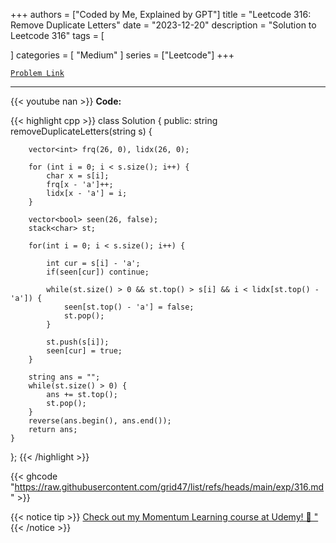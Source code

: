 
+++
authors = ["Coded by Me, Explained by GPT"]
title = "Leetcode 316: Remove Duplicate Letters"
date = "2023-12-20"
description = "Solution to Leetcode 316"
tags = [
    
]
categories = [
    "Medium"
]
series = ["Leetcode"]
+++



[`Problem Link`](https://leetcode.com/problems/remove-duplicate-letters/description/)

---
{{< youtube nan >}}
**Code:**

{{< highlight cpp >}}
class Solution {
public:
    string removeDuplicateLetters(string s) {

        vector<int> frq(26, 0), lidx(26, 0);

        for (int i = 0; i < s.size(); i++) {
            char x = s[i];
            frq[x - 'a']++;
            lidx[x - 'a'] = i;
        }

        vector<bool> seen(26, false);
        stack<char> st;

        for(int i = 0; i < s.size(); i++) {

            int cur = s[i] - 'a';            
            if(seen[cur]) continue;

            while(st.size() > 0 && st.top() > s[i] && i < lidx[st.top() - 'a']) {
                seen[st.top() - 'a'] = false;
                st.pop();
            }

            st.push(s[i]);
            seen[cur] = true;
        }

        string ans = "";
        while(st.size() > 0) {
            ans += st.top();
            st.pop();
        }
        reverse(ans.begin(), ans.end());
        return ans;
    }
};
{{< /highlight >}}

{{< ghcode "https://raw.githubusercontent.com/grid47/list/refs/heads/main/exp/316.md" >}}

{{< notice tip >}}
[Check out my Momentum Learning course at Udemy! 🚀 "](https://www.udemy.com/course/blind-75-the-data-structures-and-algorithms-essentials/)
{{< /notice >}}


